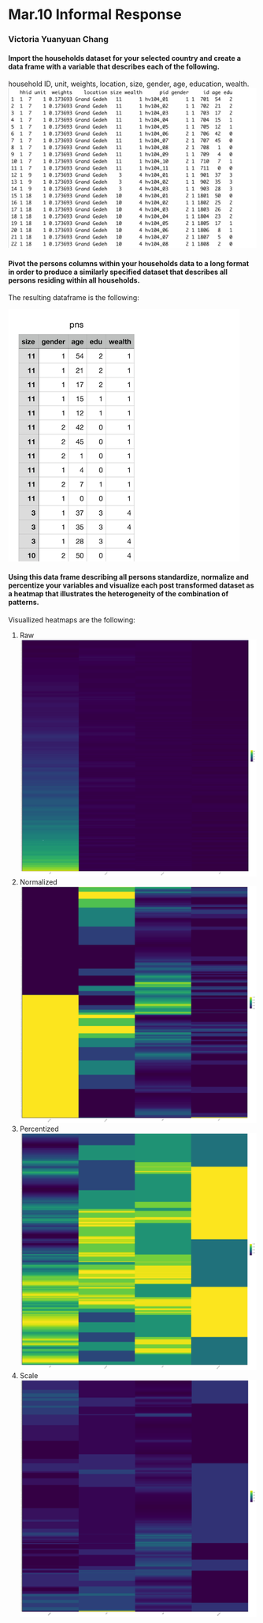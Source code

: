 # Mar.10 Informal Response 
### Victoria Yuanyuan Chang

#### Import the households dataset for your selected country and create a data frame with a variable that describes each of the following.
household ID, unit, weights, location, size, gender, age, education, wealth.
![dataframe](dataframe.png)

#### Pivot the persons columns within your households data to a long format in order to produce a similarly specified dataset that describes all persons residing within all households.
The resulting dataframe is the following:

![](pns.png)
#### Using this data frame describing all persons standardize, normalize and percentize your variables and visualize each post transformed dataset as a heatmap that illustrates the heterogeneity of the combination of patterns.
Visuallized heatmaps are the following:
1. Raw ![raw.png](raw.png)
3. Normalized ![normal.png](normal.png)
4. Percentized ![](percent.png)
5. Scale![](scale.png)
